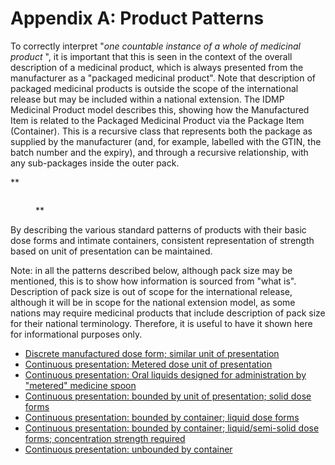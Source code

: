 # Appendix A:  Product Patterns

To correctly interpret "_one countable instance of a whole of medicinal product_ ", it is important that this is seen in the context of the overall description of a medicinal product, which is always presented from the manufacturer as a "packaged medicinal product". Note that description of packaged medicinal products is outside the scope of the international release but may be included within a national extension. The IDMP Medicinal Product model describes this, showing how the Manufactured Item is related to the Packaged Medicinal Product via the Package Item (Container). This is a recursive class that represents both the package as supplied by the manufacturer (and, for example, labelled with the GTIN, the batch number and the expiry), and through a recursive relationship, with any sub-packages inside the outer pack.

**

<figure><img src="https://confluence.ihtsdotools.org/download/attachments/123904118/App%20A.png?version=1&modificationDate=1615996337000&api=v2" alt="" title=""><figcaption><p>**</p></figcaption></figure>

By describing the various standard patterns of products with their basic dose forms and intimate containers, consistent representation of strength based on unit of presentation can be maintained.

Note: in all the patterns described below, although pack size may be mentioned, this is to show how information is sourced from "what is". Description of pack size is out of scope for the international release, although it will be in scope for the national extension model, as some nations may require medicinal products that include description of pack size for their national terminology. Therefore, it is useful to have it shown here for informational purposes only.

  * [Discrete manufactured dose form; similar unit of presentation](304775947.html)
  * [Continuous presentation: Metered dose unit of presentation](304775950.html)
  * [Continuous presentation: Oral liquids designed for administration by "metered" medicine spoon](304775952.html)
  * [Continuous presentation: bounded by unit of presentation; solid dose forms](304775954.html)
  * [Continuous presentation: bounded by container; liquid dose forms](304775957.html)
  * [Continuous presentation: bounded by container; liquid/semi-solid dose forms; concentration strength required](304775960.html)
  * [Continuous presentation: unbounded by container](304775964.html)

